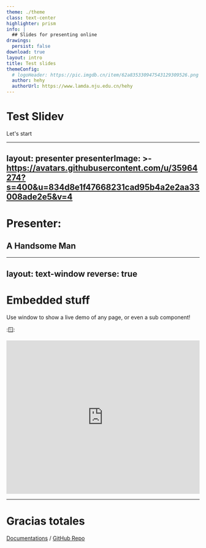 ```yaml
---
theme: ./theme
class: text-center
highlighter: prism
info: |
  ## Slides for presenting online
drawings:
  persist: false
download: true
layout: intro
title: Test slides
themeConfig:
  # logoHeader: https://pic.imgdb.cn/item/62a835330947543129309526.png
  author: hehy
  authorUrl: https://www.lamda.nju.edu.cn/hehy
---
```


# Test Slidev


<div>
  <span @click="$slidev.nav.next" class="px-2 py-1 rounded cursor-pointer" hover="bg-white bg-opacity-10">
    Let's start <carbon:arrow-right class="inline"/>
  </span>
</div>


---
layout: presenter
presenterImage: >-
  https://avatars.githubusercontent.com/u/35964274?s=400&u=834d8e1f47668231cad95b4a2e2aa33008ade2e5&v=4
---

# Presenter: 
## A Handsome Man

<!--
这里少说话
-->

---
layout: text-window
reverse: true
---

# Embedded stuff

Use window to show a live demo of any page, or even a sub component!

::window::

<div class="overflow-hidden relative w-full aspect-16-9">
<iframe height="400" style="width: 100%;" scrolling="yes" title="Text Clock" src="https://www.bing.com" frameborder="yes" loading="lazy" allowtransparency="true" allowfullscreen="no" >
</iframe>
</div>

---

# Gracias totales

[Documentations](https://sli.dev) / [GitHub Repo](https://github.com/slidevjs/slidev)
